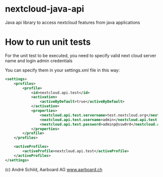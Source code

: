 # nextcloud-java-api
Java api library to access nextcloud features from java applications

# How to run unit tests
For the unit test to be executed, you need to specify valid
next cloud server name and login admin credentials

You can specify them in your settings.xml file in this way:
``` XML
<settings>
    <profiles>
        <profile>
            <id>nextcloud.api.test</id>
            <activation>
                <activeByDefault>true</activeByDefault>
            </activation>
            <properties>
                <nextcloud.api.test.servername>test.nextcloud.org</nextcloud.api.test.servername>
                <nextcloud.api.test.username>admin</nextcloud.api.test.username>
                <nextcloud.api.test.password>adminp@ssw0rd</nextcloud.api.test.password>
            </properties>
        </profile>
    </profiles>

    <activeProfiles>
        <activeProfile>nextcloud.api.test</activeProfile>
    </activeProfiles>
</settings>
```


(c) André Schild, Aarboard AG www.aarboard.ch
